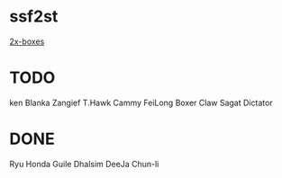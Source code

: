 # ssf2st

[2x-boxes](https://toufadev.github.io/ssf2st/index.html)

# TODO

ken
Blanka
Zangief
T.Hawk
Cammy
FeiLong
Boxer
Claw
Sagat
Dictator

# DONE

Ryu
Honda
Guile
Dhalsim
DeeJa
Chun-li
